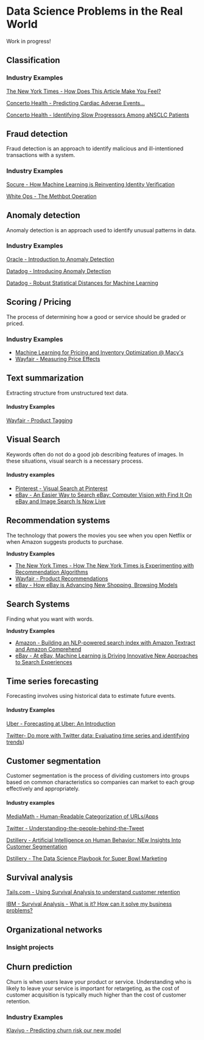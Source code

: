 # Data Science Problems in the Real World

Work in progress! 

## Classification

### Industry Examples
[The New York Times - How Does This Article Make You Feel?](https://open.nytimes.com/how-does-this-article-make-you-feel-4684e5e9c47)

[Concerto Health - Predicting Cardiac Adverse Events...](https://www.concertohealthai.com/blog/asco20-ai-model-predict-cardiac-ae)

[Concerto Health - Identifying Slow Progressors Among aNSCLC Patients](https://www.concertohealthai.com/blog/asco20-ai-model-predict-slow-progressors)

## Fraud detection

Fraud detection is an approach to identify malicious and ill-intentioned transactions with a system.

### Industry Examples

[Socure - How Machine Learning is Reinventing Identity Verification](https://www.socure.com/blog/how-machine-learning-is-reinventing-identity-verification)

[White Ops - The Methbot Operation](https://www.whiteops.com/methbot)


## Anomaly detection

Anomaly detection is an approach used to identify unusual patterns in data.

### Industry Examples

[Oracle - Introduction to Anomaly Detection](https://blogs.oracle.com/datascience/introduction-to-anomaly-detection)

[Datadog - Introducing Anomaly Detection](https://www.datadoghq.com/blog/introducing-anomaly-detection-datadog/)

[Datadog - Robust Statistical Distances for Machine Learning](https://www.datadoghq.com/blog/engineering/robust-statistical-distances-for-machine-learning/)

## Scoring / Pricing

The process of determining how a good or service should be graded or priced. 

### Industry Examples
- [Machine Learning for Pricing and Inventory Optimization @ Macy's](https://www.youtube.com/watch?time_continue=60&v=U7QQMwiyMxI&feature=emb_title)
- [Wayfair - Measuring Price Effects](https://youtu.be/F7k-IqgxRcw?list=PLlkEXA5QpKRqrkbQP1pcfzsIxMsaI-0ZB)


## Text summarization

Extracting structure from unstructured text data.

#### Industry Examples

[Wayfair - Product Tagging](https://youtu.be/WBqRsRAnK28?list=PLlkEXA5QpKRqrkbQP1pcfzsIxMsaI-0ZB)

## Visual Search 

Keywords often do not do a good job describing features of images. In these situations, visual search is a necessary process.

#### Industry examples

- [Pinterest - Visual Search at Pinterest](https://dl.acm.org/doi/10.1145/2783258.2788621)
- [eBay - An Easier Way to Search eBay: Computer Vision with Find It On eBay and Image Search Is Now Live](https://www.ebayinc.com/stories/news/an-easier-way-to-search-ebay-computer-vision-with-find-it-on-ebay-and-image-search-is-now-live/)

## Recommendation systems

The technology that powers the movies you see when you open Netflix or when Amazon suggests products to purchase.

**Industry Examples**
- [The New York Times - How The New York Times is Experimenting with Recommendation Algorithms](https://open.nytimes.com/how-the-new-york-times-is-experimenting-with-recommendation-algorithms-562f78624d26)
- [Wayfair - Product Recommendations](https://www.youtube.com/watch?v=JST1FyQOmWs&list=PLlkEXA5QpKRqrkbQP1pcfzsIxMsaI-0ZB&index=14)
- [eBay - How eBay is Advancing New Shopping, Browsing Models](https://www.ebayinc.com/stories/news/how-ebay-is-advancing-new-shopping-browsing-models/)

## Search Systems

Finding what you want with words.

**Industry Examples**
- [Amazon - Building an NLP-powered search index with Amazon Textract and Amazon Comprehend](https://aws.amazon.com/blogs/machine-learning/building-an-nlp-powered-search-index-with-amazon-textract-and-amazon-comprehend/)
- [eBay - At eBay, Machine Learning is Driving Innovative New Approaches to Search Experiences](https://www.ebayinc.com/stories/news/at-ebay-machine-learning-is-driving-innovative-new-approaches-to-search-experiences/)

## Time series forecasting

Forecasting involves using historical data to estimate future events. 

#### Industry Examples

[Uber - Forecasting at Uber: An Introduction](https://eng.uber.com/forecasting-introduction/)

[Twitter- Do more with Twitter data: Evaluating time series and identifying trends](https://blog.twitter.com/developer/en_us/topics/tips/2018/evaluating-time-series-and-identifying-trends.html))

## Customer segmentation

Customer segmentation is the process of dividing customers into groups based on common characteristics so companies can market to each group effectively and appropriately.

#### Industry examples

[MediaMath - Human-Readable Categorization of URLs/Apps](https://data-science-mediamath.ghost.io/human-readable-categorization-of-urls-apps/)

[Twitter - Understanding-the-people-behind-the-Tweet](https://blog.twitter.com/developer/en_us/topics/tips/2018/understanding-the-people-behind-the-Tweet.html)

[Dstillery - Artificial Intelligence on Human Behavior: NEw Insights Into Customer Segmentation](https://dstillery.com/artificial-intelligence-on-human-behavior-new-insights-into-customer-segmentation/)

[Dstillery - The Data Science Playbook for Super Bowl Marketing](https://dstillery.com/the-data-science-playbook-for-super-bowl-marketing/)

## Survival analysis

[Tails.com - Using Survival Analysis to understand customer retention](https://youtu.be/aKZQUaNHYb0)

[IBM - Survival Analysis - What is it? How can it solve my business problems?](https://community.ibm.com/community/user/datascience/blogs/kunal-sawarkar1/2019/07/17/survival-analysis-what-is-it-and-how-can-it-solve)

## Organizational networks

### Insight projects

## Churn prediction

Churn is when users leave your product or service. Understanding who is likely to leave your service is important for retargeting, as the cost of customer acquisition is typically much higher than the cost of customer retention.

### Industry Examples

[Klaviyo - Predicting churn risk our new model](https://www.klaviyo.com/blog/predicting-churn-risk-our-new-model)




<!--stackedit_data:
eyJoaXN0b3J5IjpbLTE1NzAzMzMzNjUsLTExNTAzNjQwMTIsLT
E1NTE5MDg1ODMsNjMwNDAxNzI1LDEyMDkzMjI0MjIsMTY2NzIz
MDQxOSwxMjI4NDU4NTYsOTQ1NDcwNjg5LDEwNjI4ODI0MjYsNT
M3NjUyODIyLDgxMjQ4MjA0Niw3OTY1NzE4MDAsLTE2NDk2MDQz
MTUsLTI1MzUxMzE0OCwtMTcyMDcwMzQ1NCwtMTE5NTc1NDE1Ni
wyMDA1NjgxMTU5LDE0Mjg1NjE3M119
-->